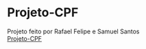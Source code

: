 # Projeto-CPF
Projeto feito por Rafael Felipe e Samuel Santos\
[Projeto-CPF](https://rfps09.github.io/Projeto-CPF/)
